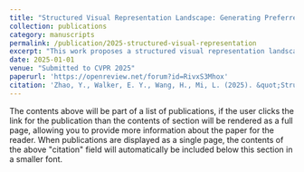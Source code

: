 ```yaml
---
title: "Structured Visual Representation Landscape: Generating Preferred Images to Modulate Neuronal Activations in Biological and Artificial Neural Networks"
collection: publications
category: manuscripts
permalink: /publication/2025-structured-visual-representation
excerpt: "This work proposes a structured visual representation landscape to generate preferred images and modulate neuronal activations."
date: 2025-01-01
venue: "Submitted to CVPR 2025"
paperurl: 'https://openreview.net/forum?id=RivxS3Mhox'
citation: 'Zhao, Y., Walker, E. Y., Wang, H., Mi, L. (2025). &quot;Structured Visual Representation Landscape: Generating Preferred Images to Modulate Neuronal Activations in Biological and Artificial Neural Networks.&quot; <i>Submitted to CVPR 2025</i>.'
---
```


The contents above will be part of a list of publications, if the user clicks the link for the publication than the contents of section will be rendered as a full page, allowing you to provide more information about the paper for the reader. When publications are displayed as a single page, the contents of the above "citation" field will automatically be included below this section in a smaller font.
